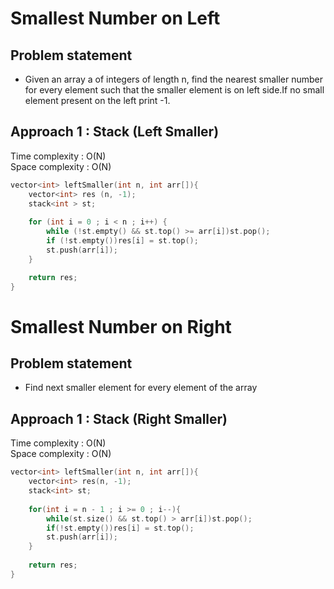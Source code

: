 # Smallest Number on Left

## Problem statement

- Given an array a of integers of length n, find the nearest smaller number for every element such that the smaller element is on left side.If no small element present on the left print -1.

## Approach 1 : Stack (Left Smaller)

Time complexity : O(N)  
Space complexity : O(N)

```cpp
vector<int> leftSmaller(int n, int arr[]){
    vector<int> res (n, -1);
    stack<int > st;
    
    for (int i = 0 ; i < n ; i++) {
        while (!st.empty() && st.top() >= arr[i])st.pop();
        if (!st.empty())res[i] = st.top();
        st.push(arr[i]);
    }

    return res;
}
```

# Smallest Number on Right

## Problem statement

- Find next smaller element for every element of the array

## Approach 1 : Stack (Right Smaller)

Time complexity : O(N)  
Space complexity : O(N)

```cpp
vector<int> leftSmaller(int n, int arr[]){
    vector<int> res(n, -1);
    stack<int> st;
    
    for(int i = n - 1 ; i >= 0 ; i--){
        while(st.size() && st.top() > arr[i])st.pop();
        if(!st.empty())res[i] = st.top();
        st.push(arr[i]);
    }
    
    return res;
}
```